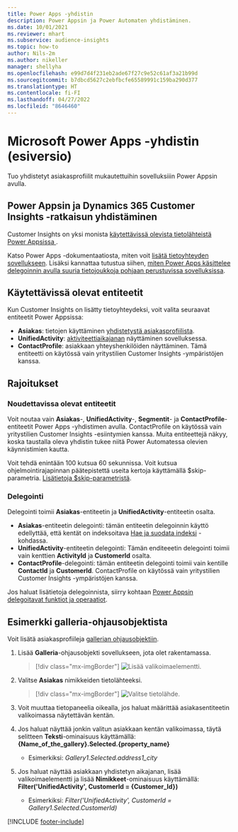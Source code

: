 ```yaml
---
title: Power Apps -yhdistin
description: Power Appsin ja Power Automaten yhdistäminen.
ms.date: 10/01/2021
ms.reviewer: mhart
ms.subservice: audience-insights
ms.topic: how-to
author: Nils-2m
ms.author: nikeller
manager: shellyha
ms.openlocfilehash: e99d7d4f231eb2ade67f27c9e52c61af3a21b99d
ms.sourcegitcommit: b7dbcd5627c2ebfbcfe65589991c159ba290d377
ms.translationtype: HT
ms.contentlocale: fi-FI
ms.lasthandoff: 04/27/2022
ms.locfileid: "8646460"
---
```

# <a name="microsoft-power-apps-connector-preview"></a>Microsoft Power Apps -yhdistin (esiversio)

Tuo yhdistetyt asiakasprofiilit mukautettuihin sovelluksiiin Power Appsin avulla.

## <a name="connect-power-apps-and-dynamics-365-customer-insights"></a>Power Appsin ja Dynamics 365 Customer Insights -ratkaisun yhdistäminen

Customer Insights on yksi monista [käytettävissä olevista tietolähteistä Power Appsissa ](/powerapps/maker/canvas-apps/working-with-data-sources).

Katso Power Apps -dokumentaatiosta, miten voit [lisätä tietoyhteyden sovellukseen](/powerapps/maker/canvas-apps/add-data-connection). Lisäksi kannattaa tutustua siihen, [miten Power Apps käsittelee delegoinnin avulla suuria tietojoukkoja pohjaan perustuvissa sovelluksissa](/powerapps/maker/canvas-apps/delegation-overview).

## <a name="available-entities"></a>Käytettävissä olevat entiteetit

Kun Customer Insights on lisätty tietoyhteydeksi, voit valita seuraavat entiteetit Power Appsissa:

- **Asiakas**: tietojen käyttäminen [yhdistetystä asiakasprofiilista](customer-profiles.md).
- **UnifiedActivity**: [aktiviteettiaikajanan](activities.md) näyttäminen sovelluksessa.
- **ContactProfile**: asiakkaan yhteyshenkilöiden näyttäminen. Tämä entiteetti on käytössä vain yritystilien Customer Insights -ympäristöjen kanssa.

## <a name="limitations"></a>Rajoitukset

### <a name="retrievable-entities"></a>Noudettavissa olevat entiteetit

Voit noutaa vain **Asiakas**-, **UnifiedActivity**-, **Segmentit**- ja **ContactProfile**-entiteetit Power Apps -yhdistimen avulla. ContactProfile on käytössä vain yritystilien Customer Insights -esiintymien kanssa. Muita entiteettejä näkyy, koska taustalla oleva yhdistin tukee niitä Power Automatessa olevien käynnistimien kautta.

Voit tehdä enintään 100 kutsua 60 sekunnissa. Voit kutsua ohjelmointirajapinnan päätepistettä useita kertoja käyttämällä $skip-parametria. [Lisätietoja $skip-parametristä](/connectors/customerinsights/#get-items-from-an-entity).

### <a name="delegation"></a>Delegointi

Delegointi toimii **Asiakas**-entiteetin ja **UnifiedActivity**-entiteetin osalta. 

- **Asiakas**-entiteetin delegointi: tämän entiteetin delegoinnin käyttö edellyttää, että kentät on indeksoitava [Hae ja suodata indeksi](search-filter-index.md) -kohdassa.  
- **UnifiedActivity**-entiteetin delegointi: Tämän enditeeetin delegointi toimii vain kenttien **ActivityId** ja **CustomerId** osalta.  
- **ContactProfile**-delegointi: tämän entiteetin delegointi toimii vain kentille **ContactId** ja **CustomerId**. ContactProfile on käytössä vain yritystilien Customer Insights -ympäristöjen kanssa.

Jos haluat lisätietoja delegoinnista, siirry kohtaan [Power Appsin delegoitavat funktiot ja operaatiot](/powerapps/maker/canvas-apps/delegation-overview). 

## <a name="example-gallery-control"></a>Esimerkki galleria-ohjausobjektista

Voit lisätä asiakasprofiileja [gallerian ohjausobjektiin](/powerapps/maker/canvas-apps/add-gallery).

1. Lisää **Galleria**-ohjausobjekti sovellukseen, jota olet rakentamassa.

    > [!div class="mx-imgBorder"]
    > ![Lisää valikoimaelementti.](media/connector-powerapps9.png "Lisää valikoimaelementti.")

2. Valitse **Asiakas** nimikkeiden tietolähteeksi.

    > [!div class="mx-imgBorder"]
    > ![Valitse tietolähde.](media/choose-datasource-powerapps.png "Valitse tietolähde.")

3. Voit muuttaa tietopaneelia oikealla, jos haluat määrittää asiakasentiteetin valikoimassa näytettävän kentän.

4. Jos haluat näyttää jonkin valitun asiakkaan kentän valikoimassa, täytä selitteen **Teksti**-ominaisuus käyttämällä: **{Name_of_the_gallery}.Selected.{property_name}**  
    - Esimerkiksi: _Gallery1.Selected.address1_city_

5. Jos haluat näyttää asiakkaan yhdistetyn aikajanan, lisää valikoimaelementti ja lisää **Nimikkeet**-ominaisuus käyttämällä: **Filter('UnifiedActivity', CustomerId = {Customer_Id})**  
    - Esimerkiksi: _Filter('UnifiedActivity', CustomerId = Gallery1.Selected.CustomerId)_


[!INCLUDE [footer-include](includes/footer-banner.md)]
